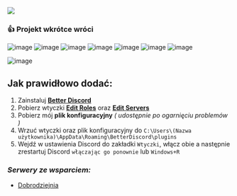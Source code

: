 ![](https://cdn.discordapp.com/attachments/901198788486631514/901198845852131448/Global-Boost.png)

### :+1: Projekt wkrótce wróci

![image](https://user-images.githubusercontent.com/69461129/166230359-8554a148-fc7c-4325-a50e-ca5026493f23.png)
![image](https://user-images.githubusercontent.com/69461129/166232112-ce98bc54-bddb-424f-b60c-adc0e803a98a.png)
![image](https://user-images.githubusercontent.com/69461129/166232142-1de98909-35e7-43ab-96ad-8e2c8666913e.png)
![image](https://user-images.githubusercontent.com/69461129/166230417-5e0cdffe-917d-4761-b4cc-427429314f5d.png)
![image](https://user-images.githubusercontent.com/69461129/166230480-ace96ac0-eccf-4b94-8757-b9cc9757dba8.png)
![image](https://user-images.githubusercontent.com/69461129/166232167-c55d5195-533a-4b0e-8e1c-80895cb2ec73.png)
![image](https://user-images.githubusercontent.com/69461129/166232183-584aaa74-ea03-4b5a-9038-603fdb157dc0.png)

![image](https://user-images.githubusercontent.com/69461129/166232021-9d470bc4-664e-49a0-a09b-b40e6772884d.png)

## Jak prawidłowo dodać:

1. Zainstaluj [**Better Discord**](https://betterdiscord.app)
2. Pobierz wtyczki [**Edit Roles**](https://betterdiscord.app/plugin/EditRoles) oraz [**Edit Servers**](https://betterdiscord.app/plugin/EditServers)
3. Pobierz mój **plik konfiguracyjny** *( udostępnie po ogarnięciu problemów )*
4. Wrzuć wtyczki oraz plik konfiguracyjny do `C:\Users\(Nazwa użytkownika)\AppData\Roaming\BetterDiscord\plugins`
5. Wejdź w ustawienia Discord do zakładki `Wtyczki`, włącz obie a następnie zrestartuj Discord `włączając go ponownie` lub `Windows+R`

### ***Serwery ze wsparciem:***
- [Dobrodziejnia](https://discord.gg/tDdgaJJ)
